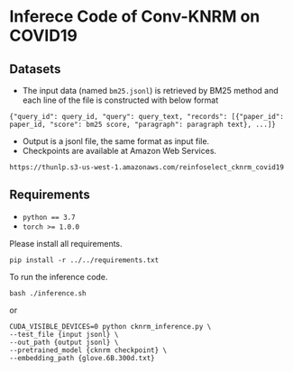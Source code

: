 # Inferece Code of Conv-KNRM on COVID19

## Datasets
* The input data (named ``bm25.jsonl``) is retrieved by BM25 method and each line of the file is constructed with below format
```
{"query_id": query_id, "query": query_text, "records": [{"paper_id": paper_id, "score": bm25 score, "paragraph": paragraph text}, ...]}
```
* Output is a jsonl file, the same format as input file.
* Checkpoints are available at Amazon Web Services.
```
https://thunlp.s3-us-west-1.amazonaws.com/reinfoselect_cknrm_covid19
```

## Requirements

* `python == 3.7`
* `torch >= 1.0.0`

Please install all requirements.
```
pip install -r ../../requirements.txt
```

To run the inference code.

```
bash ./inference.sh
```
or
```
CUDA_VISIBLE_DEVICES=0 python cknrm_inference.py \
--test_file {input jsonl} \
--out_path {output jsonl} \
--pretrained_model {cknrm checkpoint} \
--embedding_path {glove.6B.300d.txt}
```
